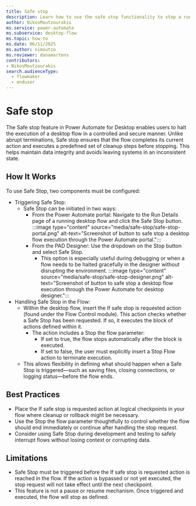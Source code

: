 ```yaml
---
title: Safe stop
description: Learn how to use the safe stop functionality to stop a running desktop flow in a graceful manner.
author: NikosMoutzourakis
ms.service: power-automate
ms.subservice: desktop-flow
ms.topic: how-to
ms.date: 06/11/2025
ms.author: nimoutzo
ms.reviewer: danamartens
contributors:
- NikosMoutzourakis
search.audienceType: 
  - flowmaker
  - enduser
---
```


# Safe stop
The Safe stop feature in Power Automate for Desktop enables users to halt the execution of a desktop flow in a controlled and secure manner. Unlike abrupt terminations, Safe stop ensures that the flow completes its current action and executes a predefined set of cleanup steps before stopping. This helps maintain data 
integrity and avoids leaving systems in an inconsistent state.

## How It Works
To use Safe Stop, two components must be configured:
- Triggering Safe Stop:
  - Safe Stop can be initiated in two ways:
    - From the Power Automate portal: Navigate to the Run Details page of a running desktop flow and click the Safe Stop button. :::image type="content" source="media/safe-stop/safe-stop-portal.png" alt-text="Screenshot of button to safe stop a desktop flow execution through the Power Automate portal.":::
    - From the PAD Designer: Use the dropdown on the Stop button and select Safe Stop. 
      - This option is especially useful during debugging or when a flow needs to be halted gracefully in the designer without disrupting the environment. :::image type="content" source="media/safe-stop/safe-stop-designer.png" alt-text="Screenshot of button to safe stop a desktop flow execution through the Power Automate for desktop designer.":::
- Handling Safe Stop in the Flow:
  - Within the desktop flow, insert the If safe stop is requested action (found under the Flow Control module). This action checks whether a Safe Stop has been requested. If so, it executes the block of actions defined within it.
    - The action includes a Stop the flow parameter:
      - If set to true, the flow stops automatically after the block is executed.
      - If set to false, the user must explicitly insert a Stop Flow action to terminate execution.
  - This allows flexibility in defining what should happen when a Safe Stop is triggered—such as saving files, closing connections, or logging status—before the flow ends.

## Best Practices
- Place the If safe stop is requested action at logical checkpoints in your flow where cleanup or rollback might be necessary.
- Use the Stop the flow parameter thoughtfully to control whether the flow should end immediately or continue after handling the stop request.
- Consider using Safe Stop during development and testing to safely interrupt flows without losing context or corrupting data.

## Limitations
- Safe Stop must be triggered before the If safe stop is requested action is reached in the flow. If the action is bypassed or not yet executed, the stop request will not take effect until the next checkpoint.
- This feature is not a pause or resume mechanism. Once triggered and executed, the flow will stop as defined.
